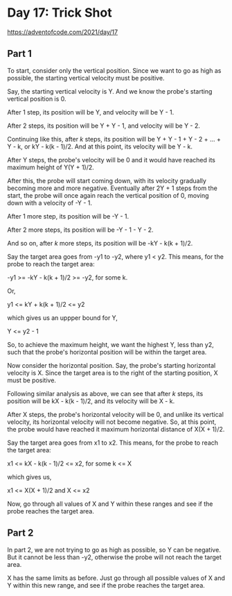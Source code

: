 # Day 17: Trick Shot

https://adventofcode.com/2021/day/17

## Part 1

To start, consider only the vertical position. Since we want to go as high as possible, the starting vertical
velocity must be positive.

Say, the starting vertical velocity is Y. And we know the probe's starting vertical position is 0.

After 1 step, its position will be Y, and velocity will be Y - 1.

After 2 steps, its position will be Y + Y - 1, and velocity will be Y - 2.

Continuing like this, after _k_ steps, its position will be Y + Y - 1 + Y - 2 + ... + Y - k, or kY - k(k - 1)/2. And at this point, its velocity will be Y - k.

After Y steps, the probe's velocity will be 0 and it would have reached its maximum height of Y(Y + 1)/2.

After this, the probe will start coming down, with its velocity gradually becoming more and more negative. Eventually after 2Y + 1 steps from the start, the probe will once again reach the vertical position of 0, moving down with a velocity of -Y - 1.

After 1 more step, its position will be -Y - 1.

After 2 more steps, its position will be -Y - 1 - Y - 2.

And so on, after _k_ more steps, its position will be -kY - k(k + 1)/2.

Say the target area goes from -y1 to -y2, where y1 < y2. This means, for the probe to reach the target area:

-y1 >= -kY - k(k + 1)/2 >= -y2, for some k.

Or,

y1 <= kY + k(k + 1)/2 <= y2

which gives us an uppper bound for Y,

Y <= y2 - 1

So, to achieve the maximum height, we want the highest Y, less than y2, such that the probe's horizontal position will be within the target area.

Now consider the horizontal position. Say, the probe's starting horizontal velocity is X. Since the target area is to the right of the starting position, X must be positive.

Following similar analysis as above, we can see that after _k_ steps, its position will be kX - k(k - 1)/2, and its velocity will be X - k.

After X steps, the probe's horizontal velocity will be 0, and unlike its vertical velocity, its horizontal velocity will not become negative. So, at this point, the probe would have reached it maximum horizontal distance of X(X + 1)/2.

Say the target area goes from x1 to x2. This means, for the probe to reach the target area:

x1 <= kX - k(k - 1)/2 <= x2, for some k <= X

which gives us,

x1 <= X(X + 1)/2 and X <= x2

Now, go through all values of X and Y within these ranges and see if the probe reaches the target area.

## Part 2

In part 2, we are not trying to go as high as possible, so Y can be negative. But it cannot be less than -y2, otherwise the probe will not reach the target area.

X has the same limits as before. Just go through all possible values of X and Y within this new range, and see if the probe reaches the target area.
